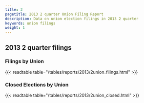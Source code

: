 ```yaml
---
title: 2
pagetitle: 2013 2 quarter Union Filing Report
description: Data on union election filings in 2013 2 quarter 
keywords: union filings
weight: 1
---
```


## 2013 2 quarter filings

### Filings by Union
{{< readtable table="/tables/reports/2013/2union_filings.html" >}}

### Closed Elections by Union
{{< readtable table="/tables/reports/2013/2union_closed.html" >}}
